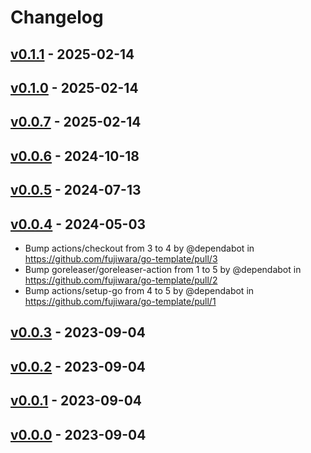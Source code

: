 # Changelog

## [v0.1.1](https://github.com/fujiwara/go-template/compare/v0.1.0...v0.1.1) - 2025-02-14

## [v0.1.0](https://github.com/fujiwara/go-template/compare/v0.0.7...v0.1.0) - 2025-02-14

## [v0.0.7](https://github.com/fujiwara/go-template/compare/v0.0.6...v0.0.7) - 2025-02-14

## [v0.0.6](https://github.com/fujiwara/go-template/compare/v0.0.5...v0.0.6) - 2024-10-18

## [v0.0.5](https://github.com/fujiwara/go-template/compare/v0.0.4...v0.0.5) - 2024-07-13

## [v0.0.4](https://github.com/fujiwara/go-template/compare/v0.0.3...v0.0.4) - 2024-05-03
- Bump actions/checkout from 3 to 4 by @dependabot in https://github.com/fujiwara/go-template/pull/3
- Bump goreleaser/goreleaser-action from 1 to 5 by @dependabot in https://github.com/fujiwara/go-template/pull/2
- Bump actions/setup-go from 4 to 5 by @dependabot in https://github.com/fujiwara/go-template/pull/1

## [v0.0.3](https://github.com/fujiwara/go-template/compare/v0.0.2...v0.0.3) - 2023-09-04

## [v0.0.2](https://github.com/fujiwara/go-template/compare/v0.0.1...v0.0.2) - 2023-09-04

## [v0.0.1](https://github.com/fujiwara/go-template/compare/v0.0.0...v0.0.1) - 2023-09-04

## [v0.0.0](https://github.com/fujiwara/go-template/commits/v0.0.0) - 2023-09-04
